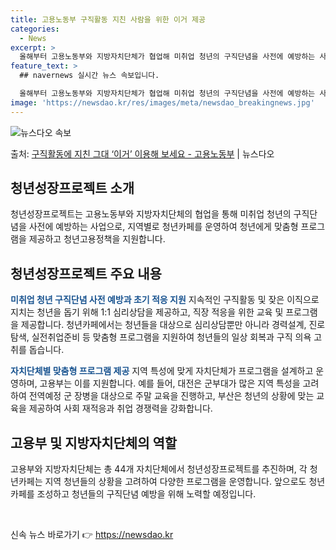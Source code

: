 ```yaml
---
title: 고용노동부 구직활동 지친 사람을 위한 이거 제공
categories:
  - News
excerpt: >
  올해부터 고용노동부와 지방자치단체가 협업해 미취업 청년의 구직단념을 사전에 예방하는 사업이 추진 중이다. 이…
feature_text: >
  ## navernews 실시간 뉴스 속보입니다.

  올해부터 고용노동부와 지방자치단체가 협업해 미취업 청년의 구직단념을 사전에 예방하는 사업이 추진 중이다. 이…
image: 'https://newsdao.kr/res/images/meta/newsdao_breakingnews.jpg'
---
```


![뉴스다오 속보](https://newsdao.kr/res/images/meta/newsdao_breakingnews.jpg)

<p>출처: <a href="https://newsdao.kr/3899" rel="dofollow">구직활동에 지친 그대 ‘이거’ 이용해 보세요 - 고용노동부</a> | 뉴스다오</p>

<h2 data-ke-size="size26">청년성장프로젝트 소개</h2>
청년성장프로젝트는 고용노동부와 지방자치단체의 협업을 통해 미취업 청년의 구직단념을 사전에 예방하는 사업으로, 지역별로 청년카페를 운영하여 청년에게 맞춤형 프로그램을 제공하고 청년고용정책을 지원합니다.

<h2 data-ke-size="size26">청년성장프로젝트 주요 내용</h2>
<b><span style="color: #1a5490;">미취업 청년 구직단념 사전 예방과 초기 적응 지원</span></b>
지속적인 구직활동 및 잦은 이직으로 지치는 청년을 돕기 위해 1:1 심리상담을 제공하고, 직장 적응을 위한 교육 및 프로그램을 제공합니다. 청년카페에서는 청년들을 대상으로 심리상담뿐만 아니라 경력설계, 진로탐색, 실전취업준비 등 맞춤형 프로그램을 지원하여 청년들의 일상 회복과 구직 의욕 고취를 돕습니다.

<b><span style="color: #1a5490;">자치단체별 맞춤형 프로그램 제공</span></b>
지역 특성에 맞게 자치단체가 프로그램을 설계하고 운영하며, 고용부는 이를 지원합니다. 예를 들어, 대전은 군부대가 많은 지역 특성을 고려하여 전역예정 군 장병을 대상으로 주말 교육을 진행하고, 부산은 청년의 상황에 맞는 교육을 제공하여 사회 재적응과 취업 경쟁력을 강화합니다.

<h2 data-ke-size="size26">고용부 및 지방자치단체의 역할</h2>
고용부와 지방자치단체는 총 44개 자치단체에서 청년성장프로젝트를 추진하며, 각 청년카페는 지역 청년들의 상황을 고려하여 다양한 프로그램을 운영합니다. 앞으로도 청년카페를 조성하고 청년들의 구직단념 예방을 위해 노력할 예정입니다.

<p data-ke-size="size16">&nbsp;</p> 

신속 뉴스 바로가기 👉 <a href="https://newsdao.kr" rel="dofollow">https://newsdao.kr</a>


